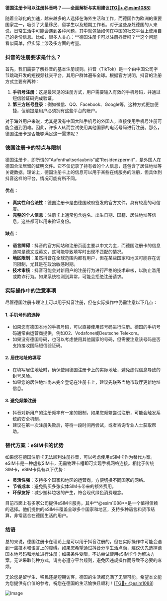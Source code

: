 **德国注册卡可以注册抖音吗？——全面解析与实用建议[[TG💪+ @esim1088](https://t.me/s/esim1088)]**

随着全球化的加速，越来越多的人选择在海外生活和工作，而德国作为欧洲的重要国家之一，吸引了大量移民、留学生以及短期工作者。对于这些身处德国的人来说，日常生活中可能会遇到各种问题，其中就包括如何在中国的社交平台上使用自己的身份信息。比如，很多人关心：**德国注册卡可以注册抖音吗？**这个问题看似简单，但实际上涉及多方面的考量。

### 抖音的注册要求是什么？

首先，我们需要了解抖音的基本注册规则。抖音（TikTok）是一个由中国公司字节跳动开发的短视频社交平台，其用户群体遍布全球。根据官方说明，抖音的注册方式主要有两种：

1. **手机号注册**：这是最常见的注册方式，用户需要输入有效的手机号码，并通过短信验证码完成验证。
2. **第三方账号登录**：例如微信、QQ、Facebook、Google等，这种方式更加便捷，但前提是用户必须拥有这些平台的账户。

对于海外用户来说，尤其是没有中国大陆手机号的外国人，直接使用手机号注册可能会遇到困难。因此，许多人转而尝试使用其他国家的电话号码进行注册。那么，德国注册卡是否能够满足这一需求呢？

### 德国注册卡的特点与限制

德国注册卡，即所谓的“Aufenthaltserlaubnis”或“Residenzpermit”，是外国人在德国合法居留的证明文件。它不仅记录了持有者的个人信息，还包含了居住地址等关键数据。理论上，德国注册卡上的信息可以用于某些在线服务的注册，但具体到抖音这样的平台，情况可能有所不同。

#### 优点：
- **真实性和合法性**：德国注册卡是由德国政府签发的官方文件，具有较高的可信度。
- **完整的个人信息**：注册卡上通常包含姓名、出生日期、国籍、居住地址等信息，这些都可以用来验证身份。

#### 缺点：
- **语言障碍**：抖音的官方网站和注册页面主要以中文为主，而德国注册卡的信息通常是德文或英文，这可能导致填写时出现不匹配的情况。
- **地区限制**：虽然抖音在全球范围内都有用户，但在某些国家和地区可能存在访问限制，尤其是在政治敏感时期。
- **技术审核**：抖音可能会对新用户的注册行为进行严格的技术审核，以防止滥用或欺诈行为。如果系统检测到异常，可能会拒绝注册请求。

### 实际操作中的注意事项

尽管德国注册卡理论上可以用于抖音注册，但在实际操作中仍需注意以下几点：

#### 1. 手机号码的选择
- 如果您有德国本地的手机号码，可以直接使用该号码进行注册。德国的手机号码通常由运营商提供，例如O2、Vodafone或Deutsche Telekom。
- 如果没有德国号码，也可以考虑使用其他国家的号码，但需要注意该号码是否支持接收国际短信验证码。

#### 2. 居住地址的填写
- 在填写居住地址时，确保使用德国注册卡上的实际地址，避免虚假信息导致的封号风险。
- 如果您的居住地址尚未完全登记在注册卡上，建议先联系当地市政厅更新地址信息。

#### 3. 避免频繁注册
- 抖音对新用户的注册频率有一定的限制，如果您频繁尝试注册，可能会触发系统的安全机制。
- 建议在第一次注册失败后，等待一段时间再尝试，或者咨询专业人士获取帮助。

### 替代方案：eSIM卡的优势

如果您在德国注册卡无法顺利注册抖音，可以考虑使用eSIM卡作为替代方案。eSIM卡是一种虚拟SIM卡，无需物理卡槽即可实现手机网络连接。相比于传统SIM卡，eSIM卡具有以下优势：

- **灵活性强**：支持多个国家和地区的运营商，方便切换不同国家的网络。
- **节省成本**：避免购买多张实体SIM卡带来的额外费用。
- **环保友好**：减少塑料垃圾的产生，符合现代绿色消费理念。

目前市面上有多家公司提供eSIM卡服务，其中**@esim1088**是一个值得信赖的选择。他们提供的eSIM卡覆盖全球多个国家和地区，支持多种语言和货币结算，非常适合在德国生活的用户。

### 结语

总的来说，德国注册卡在理论上是可以用于抖音注册的，但在实际操作中可能会遇到一些技术和语言上的障碍。如果您希望通过抖音分享生活点滴，建议优先选择德国本地号码和地址进行注册；如果条件受限，不妨尝试使用eSIM卡作为解决方案。无论采取何种方式，请务必遵守平台规则，避免因违规操作而导致不必要的麻烦。

无论您是留学生、移民还是短期访客，德国的生活都充满了无限可能。希望本文能为您提供有价值的参考，祝您在德国的生活愉快且顺利！[[TG💪+ @esim1088](https://t.me/s/esim1088)]  

![Image](https://i.postimg.cc/4NQfJmqS/Snipaste-2025-05-13-00-14-12.png)